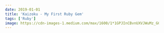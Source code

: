 ```yaml
---
date: 2019-01-01
title: 'Kaizoku - My First Ruby Gem'
tags: ['Ruby']
image: https://cdn-images-1.medium.com/max/1600/1*1GPJInCBvnUXVJWuMz_GGA.jpeg
---
```

